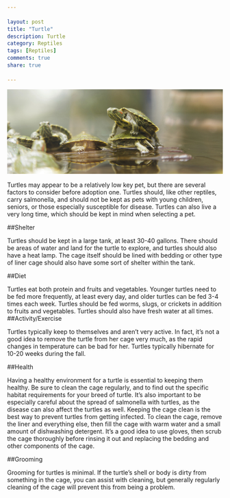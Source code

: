 ```yaml
--- 

layout: post
title: "Turtle"
description: Turtle
category: Reptiles
tags: [Reptiles]
comments: true
share: true

--- 
```


<img src="/images/turtle-aqua-1.jpg" class="img-post">

Turtles may appear to be a relatively low key pet, but there are several factors to consider before adoption one. Turtles should, like other reptiles, carry salmonella, and should not be kept as pets with young children, seniors, or those especially susceptible for disease. Turtles can also live a very long time, which should be kept in mind when selecting a pet.

##Shelter

Turtles should be kept in a large tank, at least 30-40 gallons. There should be areas of water and land for the turtle to explore, and turtles should also have a heat lamp. The cage itself should be lined with bedding or other type of liner cage should also have some sort of shelter within the tank. 

##Diet

Turtles eat both protein and fruits and vegetables. Younger turtles need to be fed more frequently, at least every day, and older turtles can be fed 3-4 times each week. Turtles should be fed worms, slugs, or crickets in addition to fruits and vegetables. Turtles should also have fresh water at all times.
##Activity/Exercise 

Turtles typically keep to themselves and aren’t very active. In fact, it’s not a good idea to remove the turtle from her cage very much, as the rapid changes in temperature can be bad for her. Turtles typically hibernate for 10-20 weeks during the fall.

##Health

Having a healthy environment for a turtle is essential to keeping them healthy. Be sure to clean the cage regularly, and to find out the specific habitat requirements for your breed of turtle. It’s also important to be especially careful about the spread of salmonella with turtles, as the disease can also affect the turtles as well. Keeping the cage clean is the best way to prevent turtles from getting infected. To clean the cage, remove the liner and everything else, then fill the cage with warm water and a small amount of dishwashing detergent. It’s a good idea to use gloves, then scrub the cage thoroughly before rinsing it out and replacing the bedding and other components of the cage.

##Grooming

Grooming for turtles is minimal. If the turtle’s shell or body is dirty from something in the cage, you can assist with cleaning, but generally regularly cleaning of the cage will prevent this from being a problem.